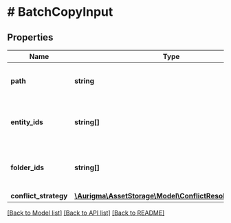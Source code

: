 # # BatchCopyInput

## Properties

Name | Type | Description | Notes
------------ | ------------- | ------------- | -------------
**path** | **string** | Folder path, describing folder to hold copies | [optional]
**entity_ids** | **string[]** | List of entities, which are operation subjects | [optional]
**folder_ids** | **string[]** | List of folders, which are operation subjects | [optional]
**conflict_strategy** | [**\Aurigma\AssetStorage\Model\ConflictResolvingStrategy**](ConflictResolvingStrategy.md) |  | [optional]

[[Back to Model list]](../../README.md#models) [[Back to API list]](../../README.md#endpoints) [[Back to README]](../../README.md)
